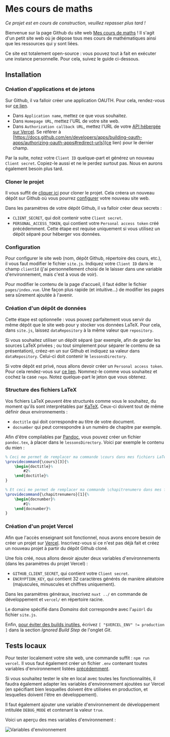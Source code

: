 # Mes cours de maths

_Ce projet est en cours de construction, veuillez repasser plus tard !_

Bienvenue sur la page Github du site web [Mes cours de maths](https://mes-cours-de-maths.fr) !
Il s'agit d'un petit site web où je dépose tous mes cours de mathématiques ainsi que les ressources
qui y sont liées.

Ce site est totalement open-source : vous pouvez tout à fait en exécuter une instance personnelle.
Pour cela, suivez le guide ci-dessous.

## Installation

### Création d'applications et de jetons

Sur Github, il va falloir créer une application OAUTH. Pour cela, rendez-vous sur
[ce lien](https://github.com/settings/applications/new).

* Dans `Application name`, mettez ce que vous souhaitez.
* Dans `Homepage URL`, mettez l'URL de votre site web.
* Dans `Authorization callback URL`, mettez l'URL de votre [API hébergée sur Vercel](#création-dun-projet-vercel).
  Se référer à [https://docs.github.com/en/developers/apps/building-oauth-apps/authorizing-oauth-apps#redirect-urls](ce lien)
  pour le dernier champ.

Par la suite, notez votre `Client ID` quelque-part et générez un nouveau `Client secret`. Copiez-le aussi
et ne le perdez surtout pas. Nous en aurons également besoin plus tard.

### Cloner le projet

Il vous suffit de [cliquer ici](https://github.com/Skyost/MesCoursDeMaths/fork) pour cloner le projet.
Cela créera un nouveau dépôt sur Github où vous pourrez [configurer](#configuration) votre nouveau site web.

Dans les paramètres de votre dépôt Github, il va falloir créer deux secrets :
* `CLIENT_SECRET`, qui doit contenir votre `Client secret`.
* `PERSONAL_ACCESS_TOKEN`, qui contient votre `Personal access token` créé précédemment.
  Cette étape est requise uniquement si vous utilisez un dépôt séparé pour héberger vos données.

### Configuration

Pour configurer le site web (nom, dépôt Github, répertoire des cours, etc.), il vous faut modifier le
fichier `site.js`. Indiquez votre `Client ID` dans le champ `clientId`
(j'ai personnellement choisi de le laisser dans une variable d'environnement, mais c'est à vous de voir).

Pour modifier le contenu de la page d'accueil, il faut éditer le fichier `pages/index.vue`.
Une façon plus rapide (et intuitive...) de modifier les pages sera sûrement ajoutée à l'avenir.

### Création d'un dépôt de données

Cette étape est optionnelle : vous pouvez parfaitement vous servir du même dépôt que le site web
pour y stocker vos données LaTeX. Pour cela, dans `site.js`, laissez `dataRepository` à la même valeur que `repository`.

Si vous souhaitez utiliser un dépôt séparé (par exemple, afin de garder les sources LaTeX privées ; ou tout
simplement pour séparer le contenu de sa présentation), créez-en un sur Github et indiquez sa valeur dans
`dataRepository`. Celui-ci doit contenir le `lessonsDirectory`.

Si votre dépôt est privé, nous allons devoir créer un `Personal access token`. Pour cela rendez-vous sur
[ce lien](https://github.com/settings/tokens/new). Nommez-le comme vous souhaitez et cochez la case `repo`.
Notez quelque-part le jeton que vous obtenez.

### Structure des fichiers LaTeX

Vos fichiers LaTeX peuvent être structurés comme vous le souhaitez, du moment qu'ils sont interprétables
par [KaTeX](https://katex.org). Ceux-ci doivent tout de même définir deux environnements :

* `doctitle` qui doit correspondre au titre de votre document.
* `docnumber` qui peut correspondre à un numéro de chapitre par exemple.

Afin d'être compilables par [Pandoc](https://pandoc.org), vous pouvez créer un fichier `pandoc.tex`,
à placer dans le `lessonsDirectory`. Voici par exemple le contenu du mien :

```tex
% Ceci me permet de remplacer ma commande \cours dans mes fichiers LaTeX.
\providecommand{\cours}[3]{%
	\begin{doctitle}%
		#2%
	\end{doctitle}%
}

% Et ceci me permet de remplacer ma commande \chapitrenumero dans mes fichiers LaTeX.
\providecommand{\chapitrenumero}[1]{%
	\begin{docnumber}%
		#1%
	\end{docnumber}%
}
```

### Création d'un projet Vercel

Afin que l'accès enseignant soit fonctionnel, nous avons encore besoin de créer un projet sur [Vercel](https://vercel.com/).
Inscrivez-vous si ce n'est pas déjà fait et créez un nouveau projet à partir du dépôt Github cloné.

Une fois créé, nous allons devoir ajouter deux variables d'environnements (dans les paramètres du projet Vercel) :

* `GITHUB_CLIENT_SECRET`, qui contient votre `Client secret`.
* `ENCRYPTION_KEY`, qui contient 32 caractères générés de manière aléatoire (majuscules, minuscules et chiffres uniquement).

Dans les paramètres généraux, inscrivez `nuxt ../` en commande de développement et `vercel/` en répertoire racine.

Le domaine spécifié dans _Domains_ doit correspondre avec l'`apiUrl` du fichier `site.js`.

Enfin, [pour éviter des builds inutiles](https://www.codejam.info/2021/09/vercel-without-preview-deployments.html),
écrivez `[ "$VERCEL_ENV" != production ]` dans la section _Ignored Build Step_ de l'onglet _Git_.

## Tests locaux

Pour tester localement votre site web, une commande suffit : `npm run vercel`. Il vous faut également
créer un fichier `.env` contenant toutes variables d'environnement listées [précédemment](#création-dun-projet-vercel).

Si vous souhaitez tester le site en local avec toutes les fonctionnalités, il faudra également adapter les variables
d'environnement ajoutées sur Vercel (en spécifiant bien lesquelles doivent être utilisées en production, et lesquelles
doivent l'être en développement).

Il faut également ajouter une variable d'environnement de développement intitulée `DEBUG_MODE` et contenant la valeur `true`.

Voici un aperçu des mes variables d'environnement :

![Variables d'environnement](https://user-images.githubusercontent.com/3882599/172180030-ad6c6f70-094b-49a8-88fd-69328c6fdb60.png)
